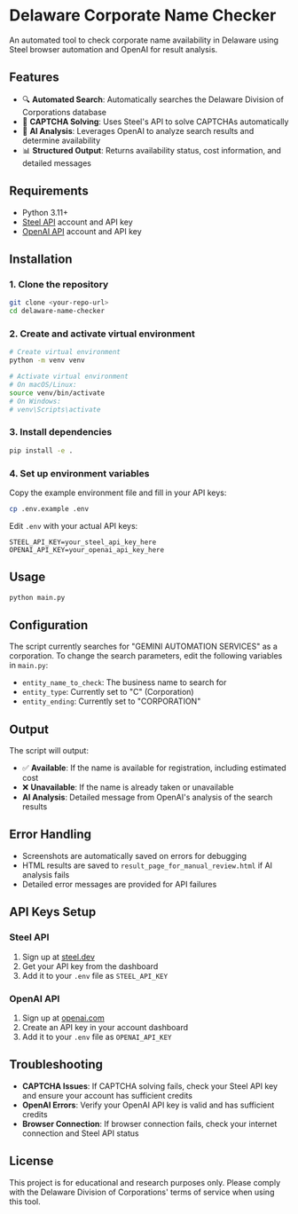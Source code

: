 # Delaware Corporate Name Checker

An automated tool to check corporate name availability in Delaware using Steel browser automation and OpenAI for result analysis.

## Features

- 🔍 **Automated Search**: Automatically searches the Delaware Division of Corporations database
- 🤖 **CAPTCHA Solving**: Uses Steel's API to solve CAPTCHAs automatically
- 🧠 **AI Analysis**: Leverages OpenAI to analyze search results and determine availability
- 📊 **Structured Output**: Returns availability status, cost information, and detailed messages

## Requirements

- Python 3.11+
- [Steel API](https://steel.dev) account and API key
- [OpenAI API](https://openai.com) account and API key

## Installation

### 1. Clone the repository

```bash
git clone <your-repo-url>
cd delaware-name-checker
```

### 2. Create and activate virtual environment

```bash
# Create virtual environment
python -m venv venv

# Activate virtual environment
# On macOS/Linux:
source venv/bin/activate
# On Windows:
# venv\Scripts\activate
```

### 3. Install dependencies

```bash
pip install -e .
```

### 4. Set up environment variables

Copy the example environment file and fill in your API keys:

```bash
cp .env.example .env
```

Edit `.env` with your actual API keys:

```
STEEL_API_KEY=your_steel_api_key_here
OPENAI_API_KEY=your_openai_api_key_here
```

## Usage

```bash
python main.py
```

## Configuration

The script currently searches for "GEMINI AUTOMATION SERVICES" as a corporation. To change the search parameters, edit the following variables in `main.py`:

- `entity_name_to_check`: The business name to search for
- `entity_type`: Currently set to "C" (Corporation)
- `entity_ending`: Currently set to "CORPORATION"

## Output

The script will output:

- ✅ **Available**: If the name is available for registration, including estimated cost
- ❌ **Unavailable**: If the name is already taken or unavailable
- **AI Analysis**: Detailed message from OpenAI's analysis of the search results

## Error Handling

- Screenshots are automatically saved on errors for debugging
- HTML results are saved to `result_page_for_manual_review.html` if AI analysis fails
- Detailed error messages are provided for API failures

## API Keys Setup

### Steel API

1. Sign up at [steel.dev](https://steel.dev)
2. Get your API key from the dashboard
3. Add it to your `.env` file as `STEEL_API_KEY`

### OpenAI API

1. Sign up at [openai.com](https://openai.com)
2. Create an API key in your account dashboard
3. Add it to your `.env` file as `OPENAI_API_KEY`

## Troubleshooting

- **CAPTCHA Issues**: If CAPTCHA solving fails, check your Steel API key and ensure your account has sufficient credits
- **OpenAI Errors**: Verify your OpenAI API key is valid and has sufficient credits
- **Browser Connection**: If browser connection fails, check your internet connection and Steel API status

## License

This project is for educational and research purposes only. Please comply with the Delaware Division of Corporations' terms of service when using this tool.
